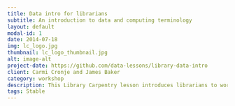 ```yaml
---
title: Data intro for librarians
subtitle: An introduction to data and computing terminology
layout: default
modal-id: 1
date: 2014-07-18
img: lc_logo.jpg
thumbnail: lc_logo_thumbnail.jpg
alt: image-alt
project-date: https://github.com/data-lessons/library-data-intro
client: Carmi Cronje and James Baker
category: workshop
description: This Library Carpentry lesson introduces librarians to working with data. At the conclusion of the lesson you will&#58; understand terms, phrases, and concepts in software development and data science; identify and use best practice in data structures; use regular expressions in searches
tags: Stable
---
```


